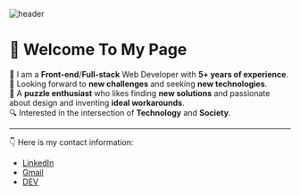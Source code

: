 ![header](https://drive.google.com/uc?export=download&id=15Ji1DnMm0BuOcMt8KNk8Ic4paGRhVc4v)
# 👋 Welcome To My Page  

🧔  I am a **Front-end**/**Full-stack** Web Developer with **5+ years of experience**.  
🧠 Looking forward to **new challenges** and seeking **new technologies**.  
🚀 A **puzzle enthusiast** who likes finding **new solutions** and passionate about design and inventing **ideal workarounds**.  
🔍 Interested in the intersection of **Technology** and **Society**.  

------------
👇 Here is my contact information:
- [LinkedIn](https://www.linkedin.com/in/hoomantalakian/ "My LinkedIn Page")
- [Gmail](mailto:hooman.talakian@gmail.com "Email")
- [DEV](https://dev.to/hoomantalakian "DEV")
